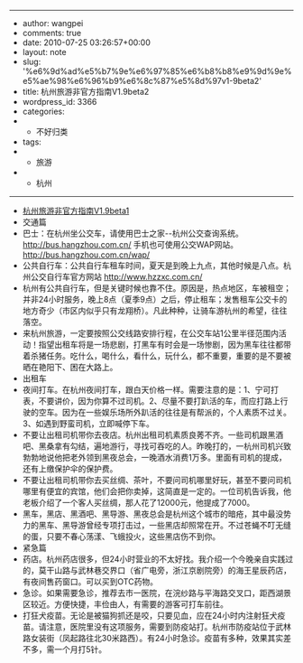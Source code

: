 - ---
- author: wangpei
- comments: true
- date: 2010-07-25 03:26:57+00:00
- layout: note
- slug: '%e6%9d%ad%e5%b7%9e%e6%97%85%e6%b8%b8%e9%9d%9e%e5%ae%98%e6%96%b9%e6%8c%87%e5%8d%97v1-9beta2'
- title: 杭州旅游非官方指南V1.9beta2
- wordpress_id: 3366
- categories:
- - 不好归类
- tags:
- - 旅游
- - 杭州
- ---
- [杭州旅游非官方指南V1.9beta1](http://www.baibanbao.net/2010/07/13/hangzhou-tour-v2-beta/)
- 交通篇
- 巴士：在杭州坐公交车，请使用巴士之家--杭州公交查询系统。http://bus.hangzhou.com.cn/ 手机也可使用公交WAP网站。http://bus.hangzhou.com.cn/wap/
- 公共自行车：公共自行车租车时间，夏天是到晚上九点，其他时候是八点。杭州公交自行车官方网站 http://www.hzzxc.com.cn/
- 杭州有公共自行车，但是关键时候也靠不住。原因是，热点地区，车被租空；并非24小时服务，晚上8点（夏季9点）之后，停止租车；发售租车公交卡的地方奇少（市区内似乎只有龙翔桥）。凡此种种，让骑车游杭州的希望，往往落空。
- 来杭州旅游，一定要按照公交线路安排行程，在公交车站1公里半径范围内活动！指望出租车将是一场悲剧，打黑车有时会是一场惨剧，因为黑车往往都带着杀猪任务。吃什么，喝什么，看什么，玩什么，都不重要，重要的是不要被晒在艳阳下、困在大路上。
- 出租车
- 夜间打车。在杭州夜间打车，跟白天价格一样。需要注意的是：1、宁可打表，不要讲价，因为你算不过司机。2、尽量不要打趴活的车，而应打路上行驶的空车。因为在一些娱乐场所外趴活的往往是有帮派的，个人素质不过关。3、如遇到野蛮司机，立即喊停下车。
- 不要让出租司机带你去夜店。杭州出租司机素质良莠不齐。一些司机跟黑酒吧、黑桑拿有勾结，遍地游行，寻找可吞吃的人。昨晚打的，一杭州司机兴致勃勃地说他把老外领到黑夜总会，一晚酒水消费1万多。里面有司机的提成，还有上缴保护伞的保护费。
- 不要让出租司机带你去买丝绸、茶叶，不要问司机哪里好玩，甚至不要问司机哪里有便宜的宾馆，他们会把你卖掉，这简直是一定的。一位司机告诉我，他老板介绍了一个客人买丝绸，那人花了12000元，他提成了7000。
- 黑车，黑店、黑酒吧、黑导游、黑夜总会是杭州这个城市的暗疮，其中最没势力的黑车、黑导游曾经专项打击过，一些黑店却照常在开。不过苍蝇不叮无缝的蛋，只要不春心荡漾、飞蛾投火，这些黑店伤不到你。
- 紧急篇
- 药店。杭州药店很多，但24小时营业的不太好找。我介绍一个今晚亲自实践过的，莫干山路与武林巷交界口（省广电旁，浙江京剧院旁）的海王星辰药店，有夜间售药窗口。可以买到OTC药物。
- 急诊。如果需要急诊，推荐去市一医院，在浣纱路与平海路交叉口，距西湖景区较近。方便快捷，丰俭由人，有需要的游客可打车前往。
- 打狂犬疫苗。无论是被猫狗抓还是咬，只要见血，应在24小时内注射狂犬疫苗。请注意，医院里没有这项服务，需要到防疫站打。杭州市防疫站位于武林路女装街（凤起路往北30米路西）。有24小时急诊。疫苗有多种，效果其实差不多，需一个月打5针。
